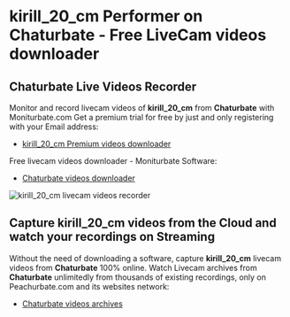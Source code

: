 # kirill_20_cm Performer on Chaturbate - Free LiveCam videos downloader

## Chaturbate Live Videos Recorder

Monitor and record livecam videos of **kirill_20_cm** from **Chaturbate** with Moniturbate.com
Get a premium trial for free by just and only registering with your Email address:
* [kirill_20_cm Premium videos downloader](https://moniturbate.com/request-demo-licence-key.html)

Free livecam videos downloader - Moniturbate Software:
* [Chaturbate videos downloader](https://moniturbate.com/moniturbate-download-software.html)

![kirill_20_cm livecam videos recorder](https://peachurnet.com/templates/moniturbate-software.png)


## Capture kirill_20_cm videos from the Cloud and watch your recordings on Streaming

Without the need of downloading a software, capture **kirill_20_cm** livecam videos from **Chaturbate** 100% online.
Watch Livecam archives from **Chaturbate** unlimitedly from thousands of existing recordings, only on Peachurbate.com and its websites network:
* [Chaturbate videos archives](https://peachurnet.com/)